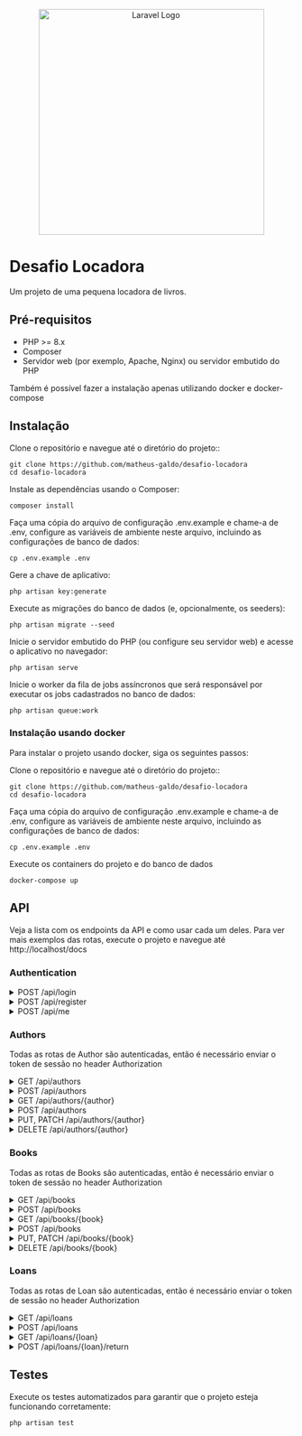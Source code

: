 <p align="center"><a href="https://laravel.com" target="_blank"><img src="https://raw.githubusercontent.com/laravel/art/master/logo-lockup/5%20SVG/2%20CMYK/1%20Full%20Color/laravel-logolockup-cmyk-red.svg" width="400" alt="Laravel Logo"></a></p>

# Desafio Locadora
Um projeto de uma pequena locadora de livros.

## Pré-requisitos
- PHP >= 8.x
- Composer
- Servidor web (por exemplo, Apache, Nginx) ou servidor embutido do PHP

Também é possível fazer a instalação apenas utilizando docker e docker-compose

## Instalação
Clone o repositório e navegue até o diretório do projeto::
```
git clone https://github.com/matheus-galdo/desafio-locadora
cd desafio-locadora
```

Instale as dependências usando o Composer:
```
composer install
```

Faça uma cópia do arquivo de configuração .env.example e chame-a de .env, configure as variáveis de ambiente neste arquivo, incluindo as configurações de banco de dados:
```
cp .env.example .env
```

Gere a chave de aplicativo:
```
php artisan key:generate
```

Execute as migrações do banco de dados (e, opcionalmente, os seeders):
```
php artisan migrate --seed
```

Inicie o servidor embutido do PHP (ou configure seu servidor web) e acesse o aplicativo no navegador:
```
php artisan serve
```

Inicie o worker da fila de jobs assíncronos que será responsável por executar os jobs cadastrados no banco de dados:
```
php artisan queue:work
```

### Instalação usando docker
Para instalar o projeto usando docker, siga os seguintes passos:

Clone o repositório e navegue até o diretório do projeto::
```
git clone https://github.com/matheus-galdo/desafio-locadora
cd desafio-locadora
```

Faça uma cópia do arquivo de configuração .env.example e chame-a de .env, configure as variáveis de ambiente neste arquivo, incluindo as configurações de banco de dados:
```
cp .env.example .env
```

Execute os containers do projeto e do banco de dados
```
docker-compose up
```




## API
Veja a lista com os endpoints da API e como usar cada um deles. 
Para ver mais exemplos das rotas, execute o projeto e navegue até http://localhost/docs

### Authentication
<details>
    <summary>POST /api/login</summary>
    Realiza o login de um usuário e retorna o token de autenticação JWT
</details>

<details>
    <summary>POST /api/register</summary>
    Registra um novo usuário na aplicação
</details>

<details>
    <summary>POST /api/me</summary>
    Retorna o usuário logado
</details>

### Authors
Todas as rotas de Author são autenticadas, então é necessário enviar o token de sessão no header Authorization
<details>
    <summary>GET /api/authors</summary>
    Retorna uma lista de todos os autores cadastrados
</details>

<details>
    <summary>POST /api/authors</summary>
    Cria um novo autor com os dados fornecidos
</details>

<details>
    <summary>GET /api/authors/{author}</summary>
    Exibe os detalhes de um autor específico
</details>

<details>
    <summary>POST /api/authors</summary>
    Cria um novo autor com os dados fornecidos
</details>

<details>
    <summary>PUT, PATCH /api/authors/{author}</summary>
    Atualiza os dados de um autor existente
</details>

<details>
    <summary>DELETE /api/authors/{author}</summary>
    Remove um autor do sistema
</details>

### Books
Todas as rotas de Books são autenticadas, então é necessário enviar o token de sessão no header Authorization
<details>
    <summary>GET /api/books</summary>
    Retorna uma lista de todos os livros cadastrados
</details>

<details>
    <summary>POST /api/books</summary>
    Cria um novo livro com os dados fornecidos
</details>

<details>
    <summary>GET /api/books/{book}</summary>
    Exibe os detalhes de um livro específico
</details>

<details>
    <summary>POST /api/books</summary>
    Cria um novo livro com os dados fornecidos
</details>

<details>
    <summary>PUT, PATCH /api/books/{book}</summary>
    Atualiza os dados de um livro existente
</details>

<details>
    <summary>DELETE /api/books/{book}</summary>
    Remove um livro do sistema
</details>

### Loans
Todas as rotas de Loan são autenticadas, então é necessário enviar o token de sessão no header Authorization
<details>
    <summary>GET /api/loans</summary>
    Retorna uma lista de todos os empréstimos cadastrados
</details>

<details>
    <summary>POST /api/loans</summary>
    Registra um novo empréstimo de livro para um usuário
</details>

<details>
    <summary>GET /api/loans/{loan}</summary>
    Exibe os detalhes de um empréstimo específico
</details>

<details>
    <summary>POST /api/loans/{loan}/return</summary>
    Marca um empréstimo como devolvido
</details>

## Testes
Execute os testes automatizados para garantir que o projeto esteja funcionando corretamente:
```
php artisan test
```

